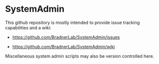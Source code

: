SystemAdmin
===========

This github repository is mostly intended to provide issue tracking capabilities and a wiki:

- https://github.com/BradnerLab/SystemAdmin/issues

- https://github.com/BradnerLab/SystemAdmin/wiki

Miscellaneous system admin scripts may also be version controlled here. 
